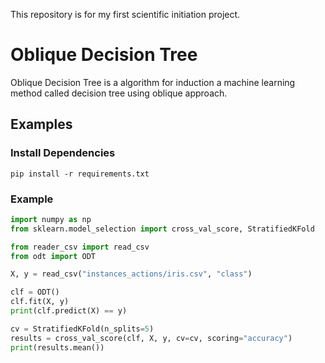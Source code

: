 This repository is for my first scientific initiation project.

# Oblique Decision Tree

Oblique Decision Tree is a algorithm for induction a machine learning method called decision tree using oblique approach.

## Examples

### Install Dependencies

```
pip install -r requirements.txt
```

### Example

```python
import numpy as np
from sklearn.model_selection import cross_val_score, StratifiedKFold

from reader_csv import read_csv
from odt import ODT

X, y = read_csv("instances_actions/iris.csv", "class")

clf = ODT()
clf.fit(X, y)
print(clf.predict(X) == y)

cv = StratifiedKFold(n_splits=5)
results = cross_val_score(clf, X, y, cv=cv, scoring="accuracy")
print(results.mean())
```
